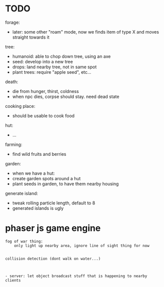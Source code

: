 # TODO

forage:
  - later: some other "roam" mode, now we finds item of type X and moves straight towards it


tree:
  - humanoid: able to chop down tree, using an axe
  - seed: develop into a new tree
  - drops: land nearby tree, not in same spot
  - plant trees: require "apple seed", etc...


death:
  - die from hunger, thirst, coldness
  - when npc dies, corpse should stay. need dead state



cooking place:
  - should be usable to cook food


hut:
  - ...


farming:
  - find wild fruits and berries


garden:
  - when we have a hut:
  - create garden spots around a hut
  - plant seeds in garden, to have them nearby housing





generate island:
  - tweak rolling particle length, default to 8
  - generated islands is ugly




# phaser js game engine
    fog of war thing:
        only light up nearby area, ignore line of sight thing for now


    collision detection (dont walk on water...)



    - server: let object broadcast stuff that is happening to nearby clients
